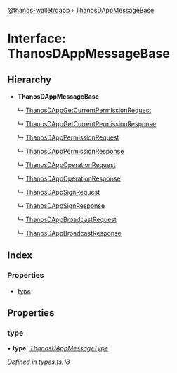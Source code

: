 [@thanos-wallet/dapp](../README.md) › [ThanosDAppMessageBase](thanosdappmessagebase.md)

# Interface: ThanosDAppMessageBase

## Hierarchy

* **ThanosDAppMessageBase**

  ↳ [ThanosDAppGetCurrentPermissionRequest](thanosdappgetcurrentpermissionrequest.md)

  ↳ [ThanosDAppGetCurrentPermissionResponse](thanosdappgetcurrentpermissionresponse.md)

  ↳ [ThanosDAppPermissionRequest](thanosdapppermissionrequest.md)

  ↳ [ThanosDAppPermissionResponse](thanosdapppermissionresponse.md)

  ↳ [ThanosDAppOperationRequest](thanosdappoperationrequest.md)

  ↳ [ThanosDAppOperationResponse](thanosdappoperationresponse.md)

  ↳ [ThanosDAppSignRequest](thanosdappsignrequest.md)

  ↳ [ThanosDAppSignResponse](thanosdappsignresponse.md)

  ↳ [ThanosDAppBroadcastRequest](thanosdappbroadcastrequest.md)

  ↳ [ThanosDAppBroadcastResponse](thanosdappbroadcastresponse.md)

## Index

### Properties

* [type](thanosdappmessagebase.md#type)

## Properties

###  type

• **type**: *[ThanosDAppMessageType](../enums/thanosdappmessagetype.md)*

*Defined in [types.ts:18](https://github.com/madfish-solutions/thanoswallet-dapp/blob/bdc6bb6/src/types.ts#L18)*
